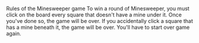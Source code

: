 Rules of the Minesweeper game
To win a round of Minesweeper, you must click on the board every square that doesn't have a mine under it. Once you've done so, the game will be over. If you accidentally click a square that has a mine beneath it, the game will be over. You'll have to start over game again.